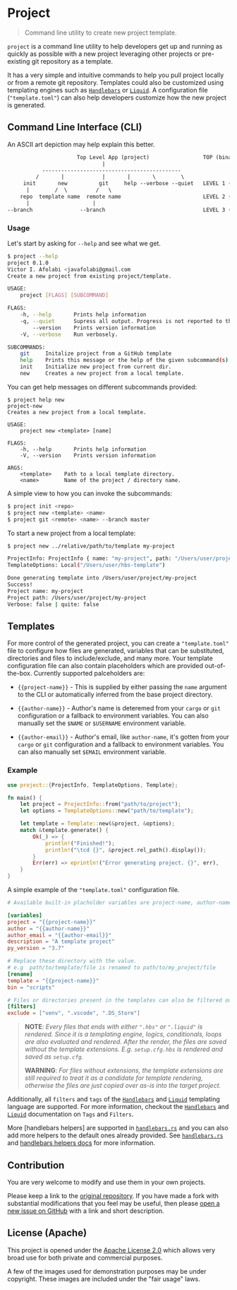 <!--
 Copyright (c) 2020 Victor I. Afolabi

 This software is released under the MIT License.
 https://opensource.org/licenses/MIT
-->

# Project

> Command line utility to create new project template.

`project` is a command line utility to help developers get up and running as quickly as possible with a new project leveraging other
projects or pre-existing git repository as a template.

It has a very simple and intuitive commands to help you pull project locally or
from a remote git repository. Templates could also be customized using templating engines such as [`Handlebars`] or [`Liquid`]. A
configuration file (`"template.toml"`) can also help developers customize how the new project is generated.

[`project`]: https://github.com/victor-iyi/project

## Command Line Interface (CLI)

An ASCII art depiction may help explain this better.

```txt
                      Top Level App (project)                 TOP (binary name)
                              |
           --------------------------------------------
         /       |            |       |       \        \
     init       new          git     help --verbose --quiet   LEVEL 1 (subcommands)
      |        /  \         /   \
    repo  template name  remote name                          LEVEL 2 (args)
      |                    |
--branch               --branch                               LEVEL 3 (flags)
```

### Usage

Let's start by asking for `--help` and see what we get.

```sh
$ project --help
project 0.1.0
Victor I. Afolabi <javafolabi@gmail.com
Create a new project from existing project/template.

USAGE:
    project [FLAGS] [SUBCOMMAND]

FLAGS:
    -h, --help       Prints help information
    -q, --quiet      Supress all output. Progress is not reported to the standard error stream.
        --version    Prints version information
    -V, --verbose    Run verbosely.

SUBCOMMANDS:
    git     Initalize project from a GitHub template
    help    Prints this message or the help of the given subcommand(s)
    init    Initialize new project from current dir.
    new     Creates a new project from a local template.
```


You can get help messages on different subcommands provided:

```sh.
$ project help new
project-new
Creates a new project from a local template.

USAGE:
    project new <template> [name]

FLAGS:
    -h, --help       Prints help information
    -V, --version    Prints version information

ARGS:
    <template>    Path to a local template directory.
    <name>        Name of the project / directory name.
```


A simple view to how you can invoke the subcommands:

```sh
$ project init <repo>
$ project new <template> <name>
$ project git <remote> <name> --branch master
```

To start a new project from a local template:

```sh
$ project new ../relative/path/to/template my-project

ProjectInfo: ProjectInfo { name: "my-project", path: "/Users/user/project/my-project" }
TemplateOptions: Local("/Users/user/hbs-template")

Done generating template into /Users/user/project/my-project
Success!
Project name: my-project
Project path: /Users/user/project/my-project
Verbose: false | quite: false
```

## Templates

For more control of the generated project, you can create a `"template.toml"` file to configure how files are generated, variables that can
be substituted, directories and files to include/exclude, and many more. Your template configuration file can also contain placeholders
which are provided out-of-the-box. Currently supported palceholders are:

- `{{project-name}}` - This is supplied by either passing the `name` argument to the CLI or automatically inferred from the base project
  directory.

- `{{author-name}}` - Author's name is deteremed from your `cargo` or `git` configuration or a fallback to environment variables. You can also manually set the `$NAME` or `$USERNAME` environment variable.

- `{{author-email}}` - Author's email, like `author-name`, it's gotten from your `cargo` or `git` configuration and a fallback to environment variables. You can also manually set `$EMAIL` environment variable.


### Example

```rust
use project::{ProjectInfo, TemplateOptions, Template};

fn main() {
    let project = ProjectInfo::from("path/to/project");
    let options = TemplateOptions::new("path/to/template");

    let template = Template::new(&project, &options);
    match &template.generate() {
        Ok(_) => {
            println!("Finished!");
            println!("\tcd {}", &project.rel_path().display());
        }
        Err(err) => eprintln!("Error generating project. {}", err),
    }
}
```

A simple example of the `"template.toml"` configuration file.

```toml
# Available built-in placholder variables are project-name, author-name, author-email.

[variables]
project = "{{project-name}}"
author = "{{author-name}}"
author_email = "{{author-email}}"
description = "A template project"
py_version = "3.7"

# Replace these directory with the value.
# e.g  path/to/template/file is renamed to path/to/my_project/file
[rename]
template = "{{project-name}}"
bin = "scripts"

# Files or directories present in the templates can also be filtered out of the target project.
[filters]
exclude = ["venv", ".vscode", ".DS_Store"]
```

> **NOTE**: *Every files that ends with either `".hbs"` or `".liquid"` is rendered. Since it is a templating engine, logics, conditionals,*
> *loops are also evaluated and rendered. After the render, the files are saved without the template extensions. E.g. `setup.cfg.hbs` is*
> *rendered and saved as `setup.cfg`.*
>
> **WARNING**: *For files without extensions, the template extensions are still required to treat it as a candidate*
> *for template rendering, otherwise the files are just copied over as-is into the target project.*

Additionally, all `filters` and `tags` of the [`Handlebars`] and [`Liquid`] templating language are
supported.
For more information, checkout the [`Handlebars`] and [`Liquid`] documentation on `Tags` and `Filters`.

More [handlebars helpers] are supported in [`handlebars.rs`] and you can also add more helpers to the default ones already provided.
See [`handlebars.rs`] and [handlebars helpers docs] for more information.

[`Handlebars`]: https://handlebarsjs.com
[`Liquid`]: https://shopify.github.io/liquid/
[`handlebars.rs`]: ./src/template/engine/handlebars.rs
[handlebars helpers docs]: https://docs.rs/handlebars/3.5.2/handlebars/struct.Handlebars.html#method.register_helper

## Contribution

You are very welcome to modify and use them in your own projects.

Please keep a link to the [original repository]. If you have made a fork with substantial modifications that you feel may be useful, then please [open a new issue on GitHub][issues] with a link and short description.

[original repository]: https://github.com/victor-iyi/project
[issues]: https://github.com/victor-iyi/project/issues

## License (Apache)

This project is opened under the [Apache License 2.0][license] which allows very broad use for both private and commercial purposes.

A few of the images used for demonstration purposes may be under copyright. These images are included under the "fair usage" laws.

[license]: ./LICENSE